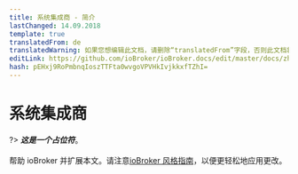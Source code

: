 ```yaml
---
title: 系统集成商 - 简介
lastChanged: 14.09.2018
template: true
translatedFrom: de
translatedWarning: 如果您想编辑此文档，请删除“translatedFrom”字段，否则此文档将再次自动翻译
editLink: https://github.com/ioBroker/ioBroker.docs/edit/master/docs/zh-cn/integrators/README.md
hash: pEHxj9RoPmbnqIoszTTFta0wvgoVPVHkIvjkkxfTZhI=
---
```

# 系统集成商
?> ***这是一个占位符***。<br><br>帮助 ioBroker 并扩展本文。请注意[ioBroker 风格指南](https://www.iobroker.net/#de/documentation/community/styleguidedoc.md)，以便更轻松地应用更改。